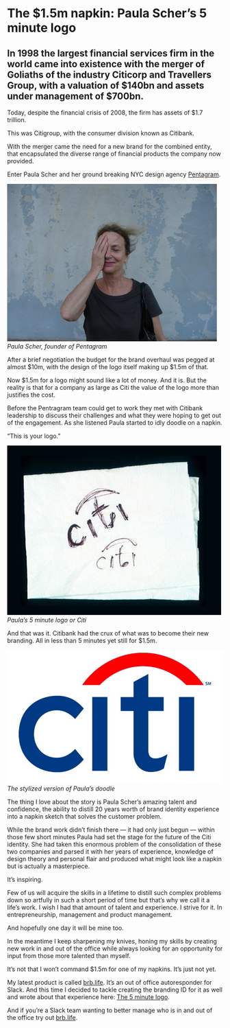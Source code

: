 
# The $1.5m napkin&#58; Paula Scher’s 5 minute logo

## In 1998 the largest financial services firm in the world came into existence with the merger of Goliaths of the industry Citicorp and Travellers Group, with a valuation of $140bn and assets under management of $700bn.

Today, despite the financial crisis of 2008, the firm has assets of $1.7 trillion.

This was Citigroup, with the consumer division known as Citibank.

With the merger came the need for a new brand for the combined entity, that encapsulated the diverse range of financial products the company now provided.

Enter Paula Scher and her ground breaking NYC design agency [Pentagram](https://pentagram.com).

![Paula Scher, founder of Pentagram](/assets/images/the-1-5m-napkin/1ttHQR8OjpfM45kW5P69vjw.jpeg)<br>*Paula Scher, founder of Pentagram*

After a brief negotiation the budget for the brand overhaul was pegged at almost $10m, with the design of the logo itself making up $1.5m of that.

Now $1.5m for a logo might sound like a lot of money. And it is. But the reality is that for a company as large as Citi the value of the logo more than justifies the cost.

Before the Pentragram team could get to work they met with Citibank leadership to discuss their challenges and what they were hoping to get out of the engagement. As she listened Paula started to idly doodle on a napkin.

“This is your logo.”

![Paula’s 5 minute logo or Citi](/assets/images/the-1-5m-napkin/103BzJ4OZ-ll27uUtKPyoMg.jpeg)<br>*Paula’s 5 minute logo or Citi*

And that was it. Citibank had the crux of what was to become their new branding. All in less than 5 minutes yet still for $1.5m.

![The stylized version of Paula’s doodle](/assets/images/the-1-5m-napkin/1ZSxc7mp0DBIbGn1GHDWpQA.jpeg)<br>*The stylized version of Paula’s doodle*

The thing I love about the story is Paula Scher’s amazing talent and confidence, the ability to distill 20 years worth of brand identity experience into a napkin sketch that solves the customer problem.

While the brand work didn’t finish there — it had only just begun — within those few short minutes Paula had set the stage for the future of the Citi identity. She had taken this enormous problem of the consolidation of these two companies and parsed it with her years of experience, knowledge of design theory and personal flair and produced what might look like a napkin but is actually a masterpiece.

It’s inspiring.

Few of us will acquire the skills in a lifetime to distill such complex problems down so artfully in such a short period of time but that’s why we call it a life’s work. I wish I had that amount of talent and experience. I strive for it. In entrepreneurship, management and product management.

And hopefully one day it will be mine too.

In the meantime I keep sharpening my knives, honing my skills by creating new work in and out of the office while always looking for an opportunity for input from those more talented than myself.

It’s not that I won’t command $1.5m for one of my napkins. It’s just not yet.

My latest product is called [brb.life](http://www.brb.life). It’s an out of office autoresponder for Slack. And this time I decided to tackle creating the branding ID for it as well and wrote about that experience here: [The 5 minute logo](/2017/02/27/the-5-minute-logo).

And if you’re a Slack team wanting to better manage who is in and out of the office try out [brb.life](http://www.brb.life).